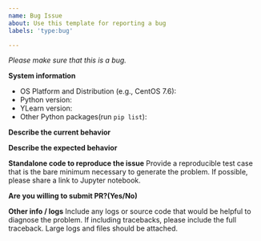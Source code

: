 ```yaml
---
name: Bug Issue
about: Use this template for reporting a bug
labels: 'type:bug'

---
```


<em>Please make sure that this is a bug. </em>

**System information**
- OS Platform and Distribution (e.g., CentOS 7.6):
- Python version:
- YLearn version:
- Other Python packages(run `pip list`):


**Describe the current behavior**


**Describe the expected behavior**


**Standalone code to reproduce the issue**
Provide a reproducible test case that is the bare minimum necessary to generate
the problem. If possible, please share a link to Jupyter notebook.


**Are you willing to submit PR?(Yes/No)**


**Other info / logs**
Include any logs or source code that would be helpful to diagnose the problem. 
If including tracebacks, please include the full traceback. Large logs and files 
should be attached.
